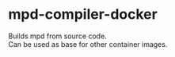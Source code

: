 # mpd-compiler-docker

Builds mpd from source code.  
Can be used as base for other container images.

